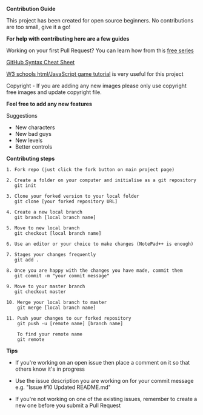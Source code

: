 **Contribution Guide**

This project has been created for open source beginners. 
No contributions are too small, give it a go!

**For help with contributing here are a few guides**

Working on your first Pull Request?
You can learn how from this [free series](https://egghead.io/series/how-to-contribute-to-an-open-source-project-on-github)

[GitHub Syntax Cheat Sheet](https://education.github.com/git-cheat-sheet-education.pdf)

[W3 schools html/JavaScript game tutorial](http://www.w3schools.com/graphics/game_canvas.asp) is very useful for this project

Copyright - If you are adding any new images please only use copyright free images and update 
copyright file. 

**Feel free to add any new features**

Suggestions
- New characters
- New bad guys
- New levels
- Better controls


**Contributing steps**

	1. Fork repo (just click the fork button on main project page)

	2. Create a folder on your computer and initialise as a git repository
	   git init

	3. Clone your forked version to your local folder
	   git clone [your forked repository URL]

	4. Create a new local branch
	   git branch [local branch name]
	   
	5. Move to new local branch
	   git checkout [local branch name]
	
	6. Use an editor or your choice to make changes (NotePad++ is enough)

	7. Stages your changes frequently 
	   git add .

	8. Once you are happy with the changes you have made, commit them
	   git commit -m "your commit message"
	   
	9. Move to your master branch
	   git checkout master
	
	10. Merge your local branch to master
	    git merge [local branch name]

	11. Push your changes to our forked repository
	    git push -u [remote name] [branch name]

	    To find your remote name
        git remote

**Tips** 

- If you're working on an open issue then place a comment on it so that others know it's in progress
     
- Use the issue description you are working on for your commit message e.g. "Issue #10 Updated README.md"

- If you're not working on one of the existing issues, remember to create a new one before you submit a Pull Request 
